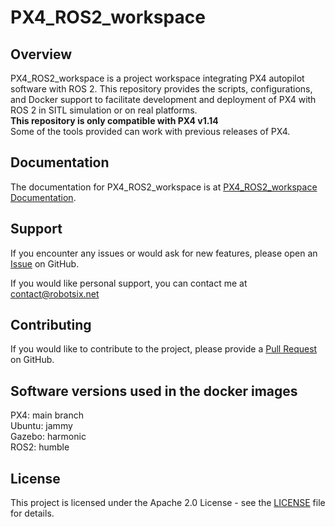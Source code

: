 # PX4_ROS2_workspace

## Overview

PX4_ROS2_workspace is a project workspace integrating PX4 autopilot software with ROS 2. This repository provides the scripts, configurations, and Docker support to facilitate development and deployment of PX4 with ROS 2 in SITL simulation or on real platforms. <br>
**This repository is only compatible with PX4 v1.14** <br>
Some of the tools provided can work with previous releases of PX4.

## Documentation

The documentation for PX4_ROS2_workspace is at [PX4_ROS2_workspace Documentation](https://robotsix-UAV.github.io/PX4_ROS2_workspace/).

## Support

If you encounter any issues or would ask for new features, please open an [Issue](https://github.com/robotsix-UAV/PX4_ROS2_workspace/issues) on GitHub.

If you would like personal support, you can contact me at [contact@robotsix.net](mailto:)

## Contributing

If you would like to contribute to the project, please provide a [Pull Request](https://github.com/robotsix-UAV/PX4_ROS2_workspace/pulls) on GitHub.

## Software versions used in the docker images
PX4: main branch <br>
Ubuntu: jammy <br>
Gazebo: harmonic <br>
ROS2: humble <br>

## License

This project is licensed under the Apache 2.0 License - see the [LICENSE](LICENSE) file for details.
